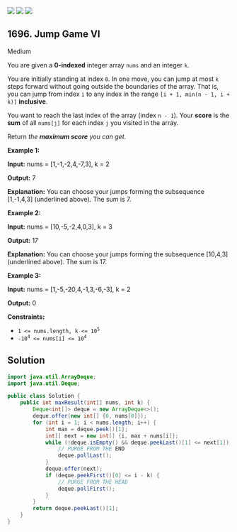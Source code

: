 [![](https://img.shields.io/github/stars/javadev/LeetCode-in-Java?label=Stars&style=flat-square)](https://github.com/javadev/LeetCode-in-Java)
[![](https://img.shields.io/github/forks/javadev/LeetCode-in-Java?label=Fork%20me%20on%20GitHub%20&style=flat-square)](https://github.com/javadev/LeetCode-in-Java/fork)
[![](https://img.shields.io/badge/-LeetCode%20in%20Kotlin-blue?style=flat-square)](https://github.com/javadev/LeetCode-in-Kotlin)

## 1696\. Jump Game VI

Medium

You are given a **0-indexed** integer array `nums` and an integer `k`.

You are initially standing at index `0`. In one move, you can jump at most `k` steps forward without going outside the boundaries of the array. That is, you can jump from index `i` to any index in the range `[i + 1, min(n - 1, i + k)]` **inclusive**.

You want to reach the last index of the array (index `n - 1`). Your **score** is the **sum** of all `nums[j]` for each index `j` you visited in the array.

Return _the **maximum score** you can get_.

**Example 1:**

**Input:** nums = [1,\-1,-2,4,-7,3], k = 2

**Output:** 7

**Explanation:** You can choose your jumps forming the subsequence [1,-1,4,3] (underlined above). The sum is 7.

**Example 2:**

**Input:** nums = [10,-5,-2,4,0,3], k = 3

**Output:** 17

**Explanation:** You can choose your jumps forming the subsequence [10,4,3] (underlined above). The sum is 17.

**Example 3:**

**Input:** nums = [1,-5,-20,4,-1,3,-6,-3], k = 2

**Output:** 0

**Constraints:**

*   <code>1 <= nums.length, k <= 10<sup>5</sup></code>
*   <code>-10<sup>4</sup> <= nums[i] <= 10<sup>4</sup></code>

## Solution

```java
import java.util.ArrayDeque;
import java.util.Deque;

public class Solution {
    public int maxResult(int[] nums, int k) {
        Deque<int[]> deque = new ArrayDeque<>();
        deque.offer(new int[] {0, nums[0]});
        for (int i = 1; i < nums.length; i++) {
            int max = deque.peek()[1];
            int[] next = new int[] {i, max + nums[i]};
            while (!deque.isEmpty() && deque.peekLast()[1] <= next[1]) {
                // PURGE FROM THE END
                deque.pollLast();
            }
            deque.offer(next);
            if (deque.peekFirst()[0] <= i - k) {
                // PURGE FROM THE HEAD
                deque.pollFirst();
            }
        }
        return deque.peekLast()[1];
    }
}
```